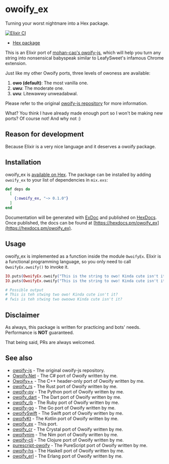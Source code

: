 # owoify_ex
Turning your worst nightmare into a Hex package.

[![Elixir CI](https://github.com/deadshot465/owoify_ex/actions/workflows/elixir.yml/badge.svg)](https://github.com/deadshot465/owoify_ex/actions/workflows/elixir.yml)

- [Hex package](https://hex.pm/packages/owoify_ex)

This is an Elixir port of [mohan-cao's owoify-js](https://github.com/mohan-cao/owoify-js), which will help you turn any string into nonsensical babyspeak similar to LeafySweet's infamous Chrome extension.

Just like my other Owoify ports, three levels of owoness are available:

1. **owo (default)**: The most vanilla one.
2. **uwu**: The moderate one.
3. **uvu**: Litewawwy unweadabwal.

Please refer to the original [owoify-js repository](https://github.com/mohan-cao/owoify-js) for more information.

What? You think I have already made enough port so I won't be making new ports? Of course not! And why not :)

## Reason for development
Because Elixir is a very nice language and it deserves a owoify package.

## Installation
owoify_ex is [available on Hex](https://hex.pm/packages/owoify_ex). The package can be installed
by adding `owoify_ex` to your list of dependencies in `mix.exs`:

```elixir
def deps do
  [
    {:owoify_ex, "~> 0.1.0"}
  ]
end
```

Documentation will be generated with [ExDoc](https://github.com/elixir-lang/ex_doc)
and published on [HexDocs](https://hexdocs.pm). Once published, the docs can
be found at [https://hexdocs.pm/owoify_ex](https://hexdocs.pm/owoify_ex).

## Usage
owoify_ex is implemented as a function inside the module `OwoifyEx`. Elixir is a functional programming language, so you only need to call `OwoifyEx.owoify()` to invoke it.

```elixir
IO.puts(OwoifyEx.owoify("This is the string to owo! Kinda cute isn't it?"))
IO.puts(OwoifyEx.owoify("This is the string to owo! Kinda cute isn't it?", "uvu"))

# Possible output
# This is teh stwing two owo! Kinda cute isn't it?
# fwis is teh stwing two owoowo Kinda cute isn't it?
```

## Disclaimer
As always, this package is written for practicing and bots' needs. Performance is **NOT** guaranteed.

That being said, PRs are always welcomed.

## See also
- [owoify-js](https://github.com/mohan-cao/owoify-js) - The original owoify-js repository.
- [Owoify.Net](https://www.nuget.org/packages/Owoify.Net/1.0.1) - The C# port of Owoify written by me.
- [Owoify++](https://github.com/deadshot465/OwoifyCpp) - The C++ header-only port of Owoify written by me.
- [owoify_rs](https://crates.io/crates/owoify_rs) - The Rust port of Owoify written by me.
- [owoify-py](https://pypi.org/project/owoify-py/) - The Python port of Owoify written by me.
- [owoify_dart](https://pub.dev/packages/owoify_dart) - The Dart port of Owoify written by me.
- [owoify_rb](https://rubygems.org/gems/owoify_rb) - The Ruby port of Owoify written by me.
- [owoify-go](https://pkg.go.dev/github.com/deadshot465/owoify-go) - The Go port of Owoify written by me.
- [owoifySwift](https://github.com/deadshot465/OwoifySwift) - The Swift port of Owoify written by me.
- [owoifyKt](https://search.maven.org/search?q=g:%22io.github.deadshot465%22%20AND%20a:%22owoifyKt%22) - The Kotlin port of Owoify written by me.
- [owoify_ex](https://hex.pm/packages/owoify_ex) - This port.
- [owoify_cr](https://crystalshards.org/shards/github/deadshot465/owoify_cr) - The Crystal port of Owoify written by me.
- [owoifynim](https://nimble.directory/pkg/owoifynim) - The Nim port of Owoify written by me.
- [owoify-clj](https://clojars.org/net.clojars.deadshot465/owoify-clj) - The Clojure port of Owoify written by me.
- [purescript-owoify](https://pursuit.purescript.org/packages/purescript-owoify) - The PureScript port of Owoify written by me.
- [owoify-hs](https://hackage.haskell.org/package/owoify-hs) - The Haskell port of Owoify written by me.
- [owoify_erl](https://github.com/deadshot465/owoify_erl/) - The Erlang port of Owoify written by me.